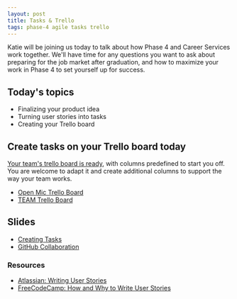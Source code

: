 ```yaml
---
layout: post
title: Tasks & Trello
tags: phase-4 agile tasks trello
---
```


Katie will be joining us today to talk about how Phase 4 and Career Services work together. We'll have time for any questions you want to ask about preparing for the job market after graduation, and how to maximize your work in Phase 4 to set yourself up for success.

## Today's topics

- Finalizing your product idea
- Turning user stories into tasks
- Creating your Trello board

## Create tasks on your Trello board today

[Your team's trello board is ready](https://trello.com/b/IlnJXH4S/live-music-venue-app), with columns predefined to start you off. You are welcome to adapt it and create additional columns to support the way your team works.

- [Open Mic Trello Board](https://trello.com/invite/b/bM1yUdL6/8554589917eac8fc1f6695f5c54bf13d/open-mic)
- [TEAM Trello Board](https://trello.com/invite/b/7oB18Wwb/a01f196bf8876e03d2e9200247dca1cc/team)

## Slides

- [Creating Tasks](https://drive.google.com/file/d/1xTEaeCQ174F30HQGY8btcqW5zbhH9-Rh/view?usp=sharing)
- [GitHub Collaboration](https://slides.com/amy_nc/git-collaboration)

### Resources

- [Atlassian: Writing User Stories](https://www.atlassian.com/agile/project-management/user-stories)
- [FreeCodeCamp: How and Why to Write User Stories](https://www.freecodecamp.org/news/how-and-why-to-write-great-user-stories-f5a110668246/)
